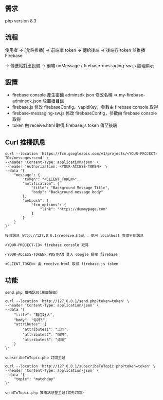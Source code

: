 ## 需求
php version 8.3

## 流程
使用者 → [允許推播] → 前端拿 token → 傳給後端 → 後端存 token 並推播 Firebase 

→ 傳送給對應設備 → 前端 onMessage / firebase-messaging-sw.js 處理顯示  

## 設置
- firebase console 產生密鑰 adminsdk json 修改名稱 => my-firebase-adminsdk.json 放置根目錄
- firebase.js 修改 firebaseConfig、vapidKey，參數由 firebase console 取得
- firebase-messaging-sw.js 修改 firebaseConfig，參數由 firebase console 取得
- token 由 receive.html 取得 firebase.js token 傳至後端

## Curl 推播訊息
```
curl --location 'https://fcm.googleapis.com/v1/projects/<YOUR-PROJECT-ID>/messages:send' \
--header 'Content-Type: application/json' \
--header 'Authorization: <YOUR-ACCESS-TOKEN>' \
--data '{
    "message": {
        "token": "<CLIENT_TOKEN>",
        "notification": {
            "title": "Background Message Title",
            "body": "Background message body"
        },
        "webpush": {
            "fcm_options": {
                "link": "https://dummypage.com"
            }
        }
    }
}'
```
```
接收訊息 http://127.0.0.1/receive.html ，使用 localhost 會收不到訊息

<YOUR-PROJECT-ID> firebase console 取得

<YOUR-ACCESS-TOKEN> POSTMAN 登入 Google 授權 firebase

<CLIENT_TOKEN> 由 receive.html 取得 firebase.js token
```

## 功能
```
send.php 推播訊息(單個設備)

curl --location 'http://127.0.0.1/send.php?token=token' \
--header 'Content-Type: application/json' \
--data '{
    "title": "麵包超人",
    "body": "你好!",
    "attributes": {
        "attributes1": "土司", 
        "attributes2": "咖哩", 
        "attributes3": "炸蝦"
    }
}'
```
```
subscribeToTopic.php 訂閱主題

curl --location 'http://127.0.0.1/subscribeToTopic.php?token=token' \
--header 'Content-Type: application/json' \
--data '{
    "topic": "matchday"
}'
```
```
sendToTopic.php 推播訊息至主題(需先訂閱)

```





